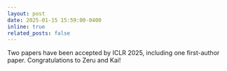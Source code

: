 ```yaml
---
layout: post
date: 2025-01-15 15:59:00-0400
inline: true
related_posts: false
---
```


Two papers have been accepted by ICLR 2025, including one first-author paper. Congratulations to Zeru and Kai!
